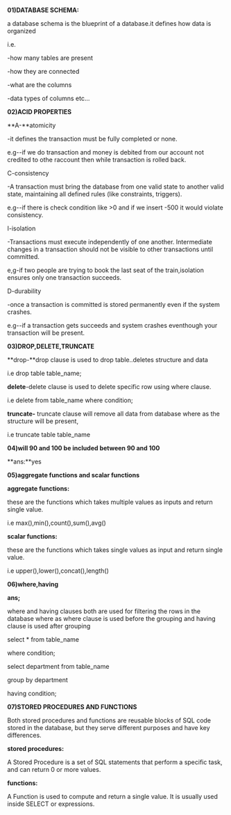 **01)DATABASE SCHEMA:**

a database schema is the blueprint of a database.it defines how data is organized

i.e.

-how many tables are present

-how they are connected

-what are the columns

-data types of columns etc...



**02)ACID PROPERTIES**

**A-**atomicity

-it defines the transaction must be fully completed or none.

e.g--if we do transaction and money is debited from our account not credited to othe raccount then while transaction is rolled back.

C-consistency

-A transaction must bring the database from one valid state to another valid state, maintaining all defined rules (like constraints, triggers).

e.g--if there is check condition like >0 and if we insert -500 it would violate consistency.

I-isolation

-Transactions must execute independently of one another. Intermediate changes in a transaction should not be visible to other transactions until committed.

e,g-if two people are trying to book the last seat of the train,isolation ensures only one transaction succeeds.

D-durability

-once a transaction is committed is stored permanently even if the system crashes.

e.g--if a transaction gets succeeds and system crashes eventhough your transaction will be present.



**03)DROP,DELETE,TRUNCATE**

**drop-**drop clause is used to drop table..deletes structure and data

i.e drop table table\_name;

**delete**-delete clause is used to delete specific row using where clause.

i.e delete from table\_name where condition;

**truncate-** truncate clause will remove all data from database where as the structure will be present,

i.e truncate table table\_name



**04)will 90 and 100 be included between 90 and 100**

**ans:**yes



**05)aggregate functions and scalar functions**

**aggregate functions:**

these are the functions which takes multiple values as inputs and return single value.

i.e max(),min(),count(),sum(),avg()

**scalar functions:**

these are the functions which takes single values as input and return single value.

i.e upper(),lower(),concat(),length()



**06)where,having**

**ans;**

where and having clauses both are used for filtering the rows in the database where as where clause is used before the grouping and having clause is used after grouping

select \* from table\_name

where condition;



select department from table\_name

group by department

having condition;



**07)STORED PROCEDURES AND FUNCTIONS**

Both stored procedures and functions are reusable blocks of SQL code stored in the database, but they serve different purposes and have key differences.

**stored procedures:**

A Stored Procedure is a set of SQL statements that perform a specific task, and can return 0 or more values.

**functions:**

A Function is used to compute and return a single value. It is usually used inside SELECT or expressions.



